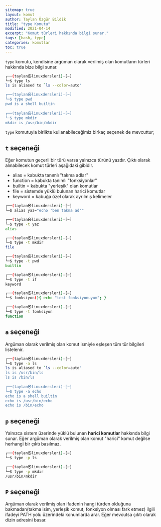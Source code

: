 ```yaml
---
sitemap: true
layout: komut
author: Taylan Özgür Bildik
title: "type Komutu"
modified: 2021-04-14
excerpt: "Komut türleri hakkında bilgi sunar."
tags: [bash, type]
categories: komutlar 
toc: true 
---
```



`type` komutu, kendisine argüman olarak verilmiş olan komutların türleri hakkında bize bilgi sunar. 

```bash
┌──(taylan㉿linuxdersleri)-[~]
└─$ type ls
ls is aliased to `ls --color=auto'

┌──(taylan㉿linuxdersleri)-[~]
└─$ type pwd
pwd is a shell builtin                                                                                                                                  
                                                                                                                                                           
┌──(taylan㉿linuxdersleri)-[~]                                                                                                                             
└─$ type mkdir                                                                                                                                             
mkdir is /usr/bin/mkdir
```

`type` komutuyla birlikte kullanabileceğimiz birkaç seçenek de mevcuttur;

## `t` seçeneği

Eğer komutun geçerli bir türü varsa yalnızca türünü yazdır. Çıktı olarak alınabilecek komut türleri aşağıdaki gibidir.

- alias = kabukta tanımlı "takma adlar"
- function = kabukta tanımlı "fonksiyonlar"
- builtin = kabukta "yerleşik" olan komutlar
- file = sistemde yüklü bulunan harici komutlar
- keyword  = kabuğa özel olarak ayrılmış kelimeler

```bash
┌──(taylan㉿linuxdersleri)-[~]
└─$ alias yaz="echo 'ben takma ad'"                                                                                                                        

┌──(taylan㉿linuxdersleri)-[~]
└─$ type -t yaz                                                                                                                                            
alias

┌──(taylan㉿linuxdersleri)-[~]
└─$ type -t mkdir                                                                                                                                          
file

┌──(taylan㉿linuxdersleri)-[~]
└─$ type -t pwd                                                                                                                                            
builtin

┌──(taylan㉿linuxdersleri)-[~]
└─$ type -t if                                                                                                                                             
keyword

┌──(taylan㉿linuxdersleri)-[~]
└─$ fonksiyon(){ echo "test fonksiyonuyum"; }                                                                                                              

┌──(taylan㉿linuxdersleri)-[~]
└─$ type -t fonksiyon                                                                                                                                      
function
```

## `a` seçeneği

Argüman olarak verilmiş olan komut ismiyle eşleşen tüm tür bilgileri listelenir. 

```bash
┌──(taylan㉿linuxdersleri)-[~]                                                                                                                             
└─$ type -a ls                                                                                                                                             
ls is aliased to `ls --color=auto'                                                                                                                         
ls is /usr/bin/ls                                                                                                                                          
ls is /bin/ls                                                                                                                                              
                                                                                                                                                           
┌──(taylan㉿linuxdersleri)-[~]
└─$ type -a echo
echo is a shell builtin
echo is /usr/bin/echo
echo is /bin/echo
```

## `p` seçeneği

Yalnızca sistem üzerinde yüklü bulunan **harici komutlar** hakkında bilgi sunar. Eğer argüman olarak verilmiş olan komut "harici" komut değilse herhangi bir çıktı basılmaz.

```bash
┌──(taylan㉿linuxdersleri)-[~]
└─$ type -p ls                                                                                                                                             

┌──(taylan㉿linuxdersleri)-[~]
└─$ type -p mkdir                                                                                                                                          
/usr/bin/mkdir
```

## `P` seçeneği

Argüman olarak verilmiş olan ifadenin hangi türden olduğuna bakmadan(takma isim, yerleşik komut, fonksiyon olması fark etmez) ilgili ifadeyi PATH yolu üzerindeki konumlarda arar. Eğer mevcutsa çıktı olarak dizin adresini basar.